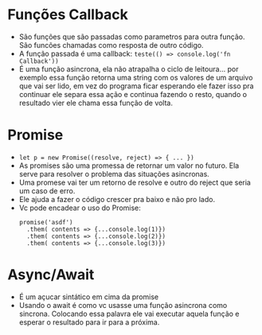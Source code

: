 
# Funções Callback
- São funções que são passadas como parametros para outra função. São funcões chamadas como resposta de outro código.
- A função passada é uma callback:
    `teste(() => console.log('fn Callback'))`
- É uma função asincrona, ela não atrapalha o ciclo de leitoura... por exemplo essa função retorna uma string com os valores de um arquivo que vai ser lido, em vez do programa ficar esperando ele fazer isso pra continuar ele separa essa ação e continua fazendo o resto, quando o resultado vier ele chama essa função de volta.


# Promise
  - `let p = new Promise((resolve, reject) => {
    ...
  })`
  - As promises são uma promessa de retornar um valor no futuro. Ela serve para resolver o problema das situações asincronas.
  - Uma promese vai ter um retorno de resolve e outro do reject que seria um caso de erro.
  - Ele ajuda a fazer o código crescer pra baixo e não pro lado.
  - Vc pode encadear o uso do Promise:
    ```
    promise('asdf')
      .them( contents => {...console.log(1)})
      .them( contents => {...console.log(2)})
      .them( contents => {...console.log(3)})
    ```

# Async/Await
  - É um açucar sintático em cima da promise
  - Usando o await é como vc usasse uma função asincrona como sincrona. Colocando essa palavra ele vai executar aquela função e esperar o resultado para ir para a próxima.